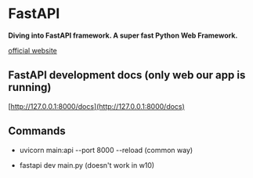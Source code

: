 # FastAPI

**Diving into FastAPI framework. A super fast Python Web Framework.**

[official website](https://fastapi.tiangolo.com/)

## FastAPI development docs (only web our app is running)

[http://127.0.0.1:8000/docs](http://127.0.0.1:8000/docs)

## Commands

- uvicorn main:api --port 8000 --reload (common way)

- fastapi dev main.py (doesn't work in w10)
